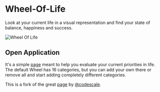 # Wheel-Of-Life
Look at your current life in a visual representation and find your state of balance, happiness and success.

![Wheel Of Life](https://github.com/antomatskev/bhavacakra/raw/master/img/exampleWheelOfLife.png)

## Open Application
It's a simple [page](https://antomatskev.github.io/bhavacakra/) meant to help you evaluate your current priorities in life.
The default Wheel has 16 categories, but you can add your own there or remove all and start adding completely different categories.

This is a fork of the great [page](https://github.com/codescale/Wheel-Of-Life) by [@codescale](https://github.com/codescale).